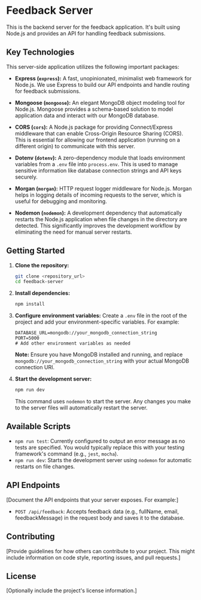 # Feedback Server

This is the backend server for the feedback application. It's built using Node.js and provides an API for handling feedback submissions.

## Key Technologies

This server-side application utilizes the following important packages:

* **Express (`express`):** A fast, unopinionated, minimalist web framework for Node.js. We use Express to build our API endpoints and handle routing for feedback submissions.

* **Mongoose (`mongoose`):** An elegant MongoDB object modeling tool for Node.js. Mongoose provides a schema-based solution to model application data and interact with our MongoDB database.

* **CORS (`cors`):** A Node.js package for providing Connect/Express middleware that can enable Cross-Origin Resource Sharing (CORS). This is essential for allowing our frontend application (running on a different origin) to communicate with this server.

* **Dotenv (`dotenv`):** A zero-dependency module that loads environment variables from a `.env` file into `process.env`. This is used to manage sensitive information like database connection strings and API keys securely.

* **Morgan (`morgan`):** HTTP request logger middleware for Node.js. Morgan helps in logging details of incoming requests to the server, which is useful for debugging and monitoring.

* **Nodemon (`nodemon`):** A development dependency that automatically restarts the Node.js application when file changes in the directory are detected. This significantly improves the development workflow by eliminating the need for manual server restarts.

## Getting Started

1.  **Clone the repository:**
    ```bash
    git clone <repository_url>
    cd feedback-server
    ```

2.  **Install dependencies:**
    ```bash
    npm install
    ```

3.  **Configure environment variables:**
    Create a `.env` file in the root of the project and add your environment-specific variables. For example:
    ```
    DATABASE_URL=mongodb://your_mongodb_connection_string
    PORT=5000
    # Add other environment variables as needed
    ```
    **Note:** Ensure you have MongoDB installed and running, and replace `mongodb://your_mongodb_connection_string` with your actual MongoDB connection URI.

4.  **Start the development server:**
    ```bash
    npm run dev
    ```
    This command uses `nodemon` to start the server. Any changes you make to the server files will automatically restart the server.

## Available Scripts

* `npm run test`: Currently configured to output an error message as no tests are specified. You would typically replace this with your testing framework's command (e.g., `jest`, `mocha`).
* `npm run dev`: Starts the development server using `nodemon` for automatic restarts on file changes.

## API Endpoints

[Document the API endpoints that your server exposes. For example:]

* `POST /api/feedback`: Accepts feedback data (e.g., fullName, email, feedbackMessage) in the request body and saves it to the database.

## Contributing

[Provide guidelines for how others can contribute to your project. This might include information on code style, reporting issues, and pull requests.]

## License

[Optionally include the project's license information.]
